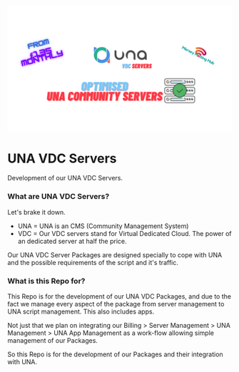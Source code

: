 ![Packages](https://github.com/MerseyHostingHubNGO/UNA-VDC-Cloud-Servers/blob/main/Images/UNA%20VDC%20Servers%20GitHub%20Cover.png)

# UNA VDC Servers
Development of our UNA VDC Servers. 

### What are UNA VDC Servers?

Let's brake it down.

- UNA = UNA is an CMS (Community Management System)
- VDC = Our VDC servers stand for Virtual Dedicated Cloud. The power of an dedicated server at half the price.

Our UNA VDC Server Packages are designed specially to cope with UNA and the possible requirements of the script and it's traffic.

### What is this Repo for?

This Repo is for the development of our UNA VDC Packages, and due to the fact we manage every aspect of the package from server management to UNA script management. This also includes apps. 

Not just that we plan on integrating our Billing > Server Management > UNA Management > UNA App Management as a work-flow allowing simple management of our Packages.

So this Repo is for the development of our Packages and their integration with UNA.